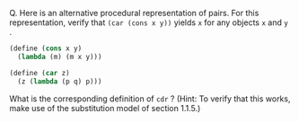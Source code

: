 Q. Here is an alternative procedural representation of pairs. For this representation, verify that `(car (cons x y))` yields `x` for any objects `x` and `y` .

``` scheme
(define (cons x y)
  (lambda (m) (m x y)))

(define (car z)
  (z (lambda (p q) p)))
```

What is the corresponding definition of `cdr` ? (Hint: To verify that this works, make use of the substitution model of section 1.1.5.)
